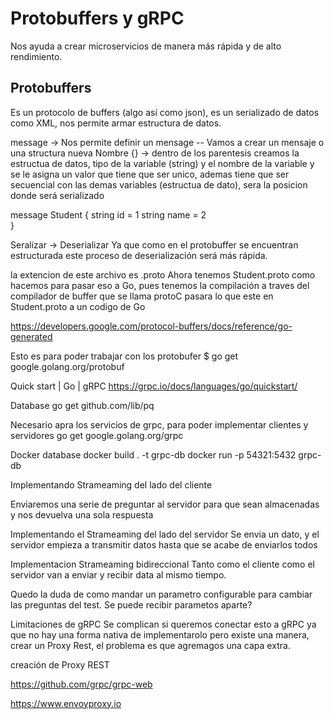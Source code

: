# Protobuffers y gRPC
Nos ayuda a crear microservicios de manera más rápida y de alto rendimiento.

## Protobuffers
Es un protocolo de buffers (algo así como json), es un serializado de datos como XML, nos permite armar estructura de datos. 

message -> Nos permite definir un mensage -- Vamos a crear un mensaje o una structura nueva
Nombre {} -> dentro de los parentesis creamos la estructua de datos, tipo de la variable (string) y el nombre de la variable y se le asigna un valor que tiene que ser unico, ademas tiene que ser secuencial con las demas variables (estructua de dato), sera la posicion donde será serializado

message Student {
  string id = 1
  string name = 2  
}

Seralizar -> Deserializar 
Ya que como en el protobuffer se encuentran estructurada este proceso de deserialización será más rápida.

la extencion de este archivo es .proto
Ahora tenemos Student.proto como hacemos para pasar eso a Go, pues tenemos la compilación a traves del compilador de buffer que se llama protoC pasara lo que este en Student.proto a un codigo de Go

https://developers.google.com/protocol-buffers/docs/reference/go-generated

Esto es para poder trabajar con los protobufer
$ go get google.golang.org/protobuf

Quick start | Go | gRPC
https://grpc.io/docs/languages/go/quickstart/

Database 
go get github.com/lib/pq

Necesario apra los servicios de grpc, para poder implementar clientes 
y servidores
go get google.golang.org/grpc


Docker database
docker build . -t grpc-db
docker run -p 54321:5432 grpc-db






Implementando Strameaming del lado del cliente

Enviaremos una serie de preguntar al servidor
para que sean almacenadas y nos devuelva una sola
respuesta

Implementando el Strameaming del lado del servidor 
Se envia un dato, y el servidor empieza a transmitir datos
hasta que se acabe de enviarlos todos 

Implementacion Strameaming bidireccional
Tanto como el cliente como el servidor van a enviar 
y recibir data al mismo tiempo. 

Quedo la duda de como mandar un parametro configurable 
para cambiar las preguntas del test. Se puede recibir parametos aparte?


Limitaciones de gRPC 
Se complican si queremos conectar esto a gRPC ya que 
no hay una forma nativa de implementarolo pero existe una 
manera, crear un Proxy Rest, el problema es que agremagos 
una capa extra.

creación de Proxy REST

https://github.com/grpc/grpc-web

https://www.envoyproxy.io
